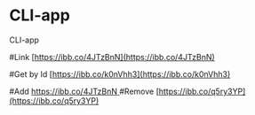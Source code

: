 # CLI-app
CLI-app

#Link
[https://ibb.co/4JTzBnN](https://ibb.co/4JTzBnN)

#Get by Id
[https://ibb.co/k0nVhh3](https://ibb.co/k0nVhh3)

#Add
[https://ibb.co/4JTzBnN
](https://ibb.co/QNpZTyN)
#Remove
[https://ibb.co/q5ry3YP](https://ibb.co/q5ry3YP)
